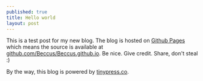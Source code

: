 ```yaml
---
published: true
title: Hello world
layout: post
---
```

This is a test post for my new blog. The blog is hosted on [Github Pages](http://pages.github.com/) which means the source is available at [github.com/Beccus/Beccus.github.io](http://github.com/Beccus/Beccus.github.io). Be nice. Give credit. Share, don't steal :)

By the way, this blog is powered by [tinypress.co](https://tinypress.co).